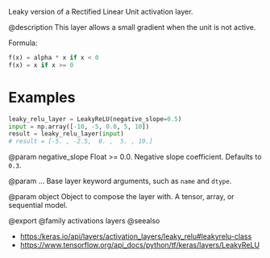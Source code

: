 Leaky version of a Rectified Linear Unit activation layer.

@description
This layer allows a small gradient when the unit is not active.

Formula:

``` python
f(x) = alpha * x if x < 0
f(x) = x if x >= 0
```

# Examples
``` python
leaky_relu_layer = LeakyReLU(negative_slope=0.5)
input = np.array([-10, -5, 0.0, 5, 10])
result = leaky_relu_layer(input)
# result = [-5. , -2.5,  0. ,  5. , 10.]
```

@param negative_slope
Float >= 0.0. Negative slope coefficient.
Defaults to `0.3`.

@param ...
Base layer keyword arguments, such as
`name` and `dtype`.

@param object
Object to compose the layer with. A tensor, array, or sequential model.

@export
@family activations layers
@seealso
+ <https:/keras.io/api/layers/activation_layers/leaky_relu#leakyrelu-class>
+ <https://www.tensorflow.org/api_docs/python/tf/keras/layers/LeakyReLU>
